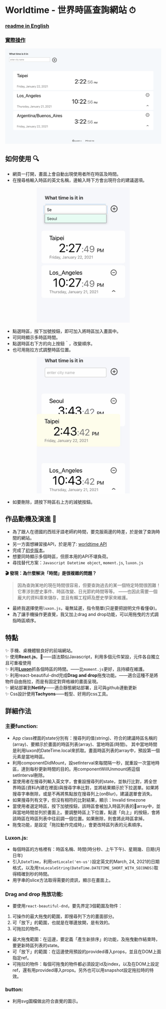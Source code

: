 # Worldtime - 世界時區查詢網站 ⏱

### [readme in English](https://github.com/yuwen-c/worldtime-luxon/blob/master/README.md)
### [實際操作](yuwen-worldtime-luxon.netlify.app/)


<div align="center">
  <img src="example/worldtime-luxon_screenshot.png" alt="worldtime-luxon screenshot" width="600px" />
  <br>
</div>

## 如何使用 🔍
- 網頁一打開，畫面上會自動出現使用者所在時區及時間。
- 在搜尋格輸入時區的英文名稱，邊輸入時下方會出現符合的建議選項。

<div align="center">
  <img src="example/worldtime-luxon_seoul.jpeg" alt="worldtime-luxon dropdown" width="300px" />
  <br>
</div>

- 點選時區，按下加號按鈕，即可加入將時區加入畫面中。
- 可同時顯示多時區時間。
- 點選時區右下方的向上按鈕＾，改變順序。
- 也可用拖拉方式調整時區位置。

<div align="center">
  <img src="example/worldtime-luxon_drag1.jpeg" alt="worldtime-luxon dropdown" width="300px" />
  <br>
</div>

- 如要刪除，請按下時區右上方的減號按鈕。

## 作品動機及演進 🧬
- 為了跟人在德國的西班牙語老師約時間，要克服兩邊的時差，於是做了查詢時間的網站。
- 另一方面想練習接API，於是用了: [worldtime API](http://worldtimeapi.org/)
- 完成了[初步版本](https://yuwen-c.github.io/worldtime/)。
- 想要同時顯示多個時區，但原本用的API不堪負荷。
- 尋找替代方案：```Javascript Datetime object```, ```moment.js```, ```luxon.js```
  
**🎬 發現：為什麼解決「時間」是很複雜的問題？**
> 因為查詢某地的現在時間很容易，但要查詢過去的某一個特定時間很困難！
> 它牽涉到歷史事件、時區改變、日光節約時間等等。
> ——也因此需要一個龐大的資料庫來儲存，並且有賴工程師及歷史學家來維護。
- 最終我選擇使用```luxon.js```，毫無延遲，指令簡單(只是要把說明文件看懂😅)。
- 為了讓手機操作更直覺，我又加上drag and drop功能，可以用拖曳的方式調指時區順序。


## 特點
✨ 手機、桌機體驗良好的前端網站。\
✨ 使用**React.js**。——語法類似Javascript，利用多個元件架設，元件各自獨立且可重複使用\
✨ 利用[**Luxon**](https://moment.github.io/luxon/)抓各個時區的時間。——比```moment.js```更好，且持續在維護。\
✨ 利用react-beautiful-dnd完成**Drag and drop**拖曳功能。——適合這種不是將物件自由拖拉，而是有固定對齊格線的畫面呈現。\
✨ 網站部署到**Netlify**——適合靜態網站部署，且可與github連動更新\
✨ Css設計使用**Tachyons**——輕型、好用的css工具。


## 詳細作法
### 主要function:
- App class裡面的state分別有：搜尋列的值(string)、符合的建議時區名稱的(array)、要顯示於畫面的時區列表(array)、當地時區(時間)。
其中當地時間是利用luxon的DateTime.local來抓取。畫面時區列表的array中，預設第一個元素是當地時區。
- 利用componentDidMount，設setInterval來每間隔一秒，就重設一次當地時區，達到每秒更新時間的目的。用componentWillUnmount將這個setInterval刪除。
- 當使用者在搜尋列輸入英文字，會重設搜尋列的state，並執行比對，將全世界時區(資料內建在裡面)與搜尋字串比對，並將結果顯示於下拉選單。如果將搜尋字串刪除，或是不再將焦點放在搜尋列上(onBlur)，建議選單會消失。
- 如果搜尋列有文字，但沒有相符的比對結果，顯示：Invalid timezone
- 當使用者選定時區，按下加號按鈕，該時區會被加入時區列表的array中，並與當地時間並列於畫面上。要調整時區上下位置，點選「向上」的按鈕，會將該時區在時區列表中往前調一個位置。如果刪除，則會將此時區拿掉。
- 拖曳功能，是設定「拖拉動作完成時」，會更改時區列表的元素順序。

### Luxon.js:
- 每個時區的方格裡有：時區名稱、時間(時分秒、上午下午)、星期幾、日期(月日年)
- 引入```DateTime```，利用```setLocale('en-us')```設定英文的March, 24, 2021的日期格式，以及用```toLocaleString(DateTime.DATETIME_SHORT_WITH_SECONDS)```取得精確到秒的時間。
- 用字串的slice方法取得需要的資訊，顯示在畫面上。

### Drag and drop 拖放功能:
- 要使用```react-beautiful-dnd```，要先界定3個範圍及物件：
1. 可操作的最大拖曳的範圍，即搜尋列下方的畫面部分。
2. 可「放下」的範圍，也就是在哪邊放開，是有效的。
3. 可拖拉的物件。
- 最大拖曳範圍：在這邊，要定義「產生新排序」的功能，及拖曳動作結束時，要更新時區列表的state。
- 可「放下」的範圍：在這邊使用預設的provided導入props，並且在DOM上面指定ref。
- 可拖拉的物件：每個可拖曳的物件都必須設定id及index，以及在DOM上設定ref，還有用provided導入props。另外也可以用snapshot設定拖拉時的特效。

### button:
- 利用svg圖檔做出符合直覺的圖示。

